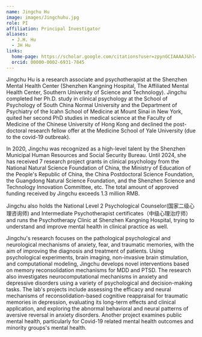 ```yaml
---
name: Jingchu Hu
image: images/Jingchuhu.jpg
role: PI
affiliation: Principal Investigator
aliases:
  - J.H. Hu
  - JH Hu
links:
  home-page: https://scholar.google.com/citations?user=zpynGCIAAAAJ&hl=en
  orcid: 00000-0002-6931-7845
---
```


Jingchu Hu is a research associate and psychotherapist at the Shenzhen Mental Health Center (Shenzhen Kangning Hospital, The Affiliated Mental Health Center, Southern University of Science and Technology). Jingchu completed her Ph.D. study in clinical psychology at the School of Psychology of South China Normal University and the Department of Psychiatry of the Icahn School of Medicine at Mount Sinai in New York, quited her second PhD studies in medical science at the Faculty of Medicine of the Chinese University of Hong Kong and declined the post-doctoral research fellow offer at the Medicine School of Yale University (due to the covid-19 outbreak). 

In 2020, Jingchu was recognized as a high-level talent by the Shenzhen Municipal Human Resources and Social Security Bureau. Until 2024, she has received 7 research project grants in clinical psychology from the National Natural Science Foundation of China, the Ministry of Education of the People's Republic of China, the China Postdoctoral Science Foundation, the Guangdong Natural Science Foundation, and the Shenzhen Science and Technology Innovation Committee, etc. The total amount of approved funding received by Jingchu exceeds 1.3 million RMB.

Jingchu also holds the National Level 2 Psychological Counselor(国家二级心理咨询师) and Intermediate Psychotherapist certificates（中级心理治疗师） and runs the Psychotherapy Clinic at Shenzhen Kangning Hospital, trying to understand and improve mental health in clinical practice as well.

Jingchu's research focuses on the pathological psychological and neurological mechanisms of anxiety, fear, and traumatic memories, with the aim of improving the diagnosis and treatment of patients. Using psychological experiments, brain imaging, non-invasive brain stimulation, and computational modeling, Jingchu develops novel interventions based on memory reconsolidation mechanisms for MDD and PTSD. The research also investigates neurocomputational mechanisms in anxiety and depressive disorders using a variety of psychological and decision-making tasks. The lab's projects include assessing the efficacy and neural mechanisms of reconsolidation-based cognitive reappraisal for traumatic memories in depression, evaluating its long-term effects and clinical application, and exploring the abnormal behavioral and neural patterns of aversive reversal in anxiety disorders. Another project examines public mental health, particularly for Covid-19 related mental health outcomes and minority groups's mental health.
